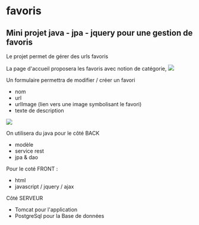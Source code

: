# favoris

## Mini projet java - jpa - jquery pour une gestion de favoris

Le projet permet de gérer des urls favoris

La page d'accueil proposera les favoris avec notion de catégorie,
![](https://framapic.org/hWQtGatF5Hjc/1zu8lLsTUYdq)

Un formulaire permettra de modifier / créer  un favori
- nom
- url
- urlImage (lien vers une image symbolisant le favori)
- texte de description

![](https://framapic.org/TnpvoGscXld1/BiXsgxIaF88G)

On utilisera du java pour le côté BACK
- modèle
- service rest
- jpa & dao

Pour le coté FRONT : 
- html
- javascript / jquery / ajax

Côté SERVEUR
- Tomcat pour l'application
- PostgreSql pour la Base de données
